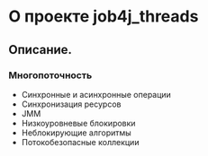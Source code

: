 # О проекте job4j_threads

## Описание.

### Многопоточность
* Синхронные и асинхронные операции
* Синхронизация ресурсов
* JMM
* Низкоуровневые блокировки
* Неблокирующие алгоритмы
* Потокобезопасные коллекции